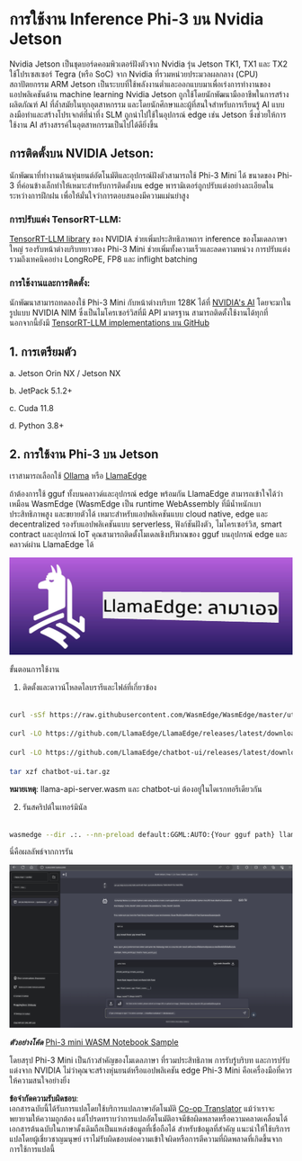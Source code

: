 <!--
CO_OP_TRANSLATOR_METADATA:
{
  "original_hash": "be4101a30d98e95a71d42c276e8bcd37",
  "translation_date": "2025-05-09T11:38:11+00:00",
  "source_file": "md/01.Introduction/03/Jetson_Inference.md",
  "language_code": "th"
}
-->
# **การใช้งาน Inference Phi-3 บน Nvidia Jetson**

Nvidia Jetson เป็นชุดบอร์ดคอมพิวเตอร์ฝังตัวจาก Nvidia รุ่น Jetson TK1, TX1 และ TX2 ใช้โปรเซสเซอร์ Tegra (หรือ SoC) จาก Nvidia ที่รวมหน่วยประมวลผลกลาง (CPU) สถาปัตยกรรม ARM Jetson เป็นระบบที่ใช้พลังงานต่ำและออกแบบมาเพื่อเร่งการทำงานของแอปพลิเคชันด้าน machine learning Nvidia Jetson ถูกใช้โดยนักพัฒนามืออาชีพในการสร้างผลิตภัณฑ์ AI ที่ล้ำสมัยในทุกอุตสาหกรรม และโดยนักศึกษาและผู้ที่สนใจสำหรับการเรียนรู้ AI แบบลงมือทำและสร้างโปรเจกต์ที่น่าทึ่ง SLM ถูกนำไปใช้ในอุปกรณ์ edge เช่น Jetson ซึ่งช่วยให้การใช้งาน AI สร้างสรรค์ในอุตสาหกรรมเป็นไปได้ดียิ่งขึ้น

## การติดตั้งบน NVIDIA Jetson:
นักพัฒนาที่ทำงานด้านหุ่นยนต์อัตโนมัติและอุปกรณ์ฝังตัวสามารถใช้ Phi-3 Mini ได้ ขนาดของ Phi-3 ที่ค่อนข้างเล็กทำให้เหมาะสำหรับการติดตั้งบน edge พารามิเตอร์ถูกปรับแต่งอย่างละเอียดในระหว่างการฝึกฝน เพื่อให้มั่นใจว่าการตอบสนองมีความแม่นยำสูง

### การปรับแต่ง TensorRT-LLM:
[TensorRT-LLM library](https://github.com/NVIDIA/TensorRT-LLM?WT.mc_id=aiml-138114-kinfeylo) ของ NVIDIA ช่วยเพิ่มประสิทธิภาพการ inference ของโมเดลภาษาใหญ่ รองรับหน้าต่างบริบทยาวของ Phi-3 Mini ช่วยเพิ่มทั้งความเร็วและลดความหน่วง การปรับแต่งรวมถึงเทคนิคอย่าง LongRoPE, FP8 และ inflight batching

### การใช้งานและการติดตั้ง:
นักพัฒนาสามารถทดลองใช้ Phi-3 Mini กับหน้าต่างบริบท 128K ได้ที่ [NVIDIA's AI](https://www.nvidia.com/en-us/ai-data-science/generative-ai/) โดยจะมาในรูปแบบ NVIDIA NIM ซึ่งเป็นไมโครเซอร์วิสที่มี API มาตรฐาน สามารถติดตั้งใช้งานได้ทุกที่ นอกจากนี้ยังมี [TensorRT-LLM implementations บน GitHub](https://github.com/NVIDIA/TensorRT-LLM)

## **1. การเตรียมตัว**

a. Jetson Orin NX / Jetson NX

b. JetPack 5.1.2+

c. Cuda 11.8

d. Python 3.8+

## **2. การใช้งาน Phi-3 บน Jetson**

เราสามารถเลือกใช้ [Ollama](https://ollama.com) หรือ [LlamaEdge](https://llamaedge.com)

ถ้าต้องการใช้ gguf ทั้งบนคลาวด์และอุปกรณ์ edge พร้อมกัน LlamaEdge สามารถเข้าใจได้ว่าเหมือน WasmEdge (WasmEdge เป็น runtime WebAssembly ที่มีน้ำหนักเบา ประสิทธิภาพสูง และขยายตัวได้ เหมาะสำหรับแอปพลิเคชันแบบ cloud native, edge และ decentralized รองรับแอปพลิเคชันแบบ serverless, ฟังก์ชันฝังตัว, ไมโครเซอร์วิส, smart contract และอุปกรณ์ IoT คุณสามารถติดตั้งโมเดลเชิงปริมาณของ gguf บนอุปกรณ์ edge และคลาวด์ผ่าน LlamaEdge ได้

![llamaedge](../../../../../translated_images/llamaedge.1356a35c809c5e9d89d8168db0c92161e87f5e2c34831f2fad800f00fc4e74dc.th.jpg)

ขั้นตอนการใช้งาน

1. ติดตั้งและดาวน์โหลดไลบรารีและไฟล์ที่เกี่ยวข้อง

```bash

curl -sSf https://raw.githubusercontent.com/WasmEdge/WasmEdge/master/utils/install.sh | bash -s -- --plugin wasi_nn-ggml

curl -LO https://github.com/LlamaEdge/LlamaEdge/releases/latest/download/llama-api-server.wasm

curl -LO https://github.com/LlamaEdge/chatbot-ui/releases/latest/download/chatbot-ui.tar.gz

tar xzf chatbot-ui.tar.gz

```

**หมายเหตุ**: llama-api-server.wasm และ chatbot-ui ต้องอยู่ในไดเรกทอรีเดียวกัน

2. รันสคริปต์ในเทอร์มินัล

```bash

wasmedge --dir .:. --nn-preload default:GGML:AUTO:{Your gguf path} llama-api-server.wasm -p phi-3-chat

```

นี่คือผลลัพธ์จากการรัน

![llamaedgerun](../../../../../translated_images/llamaedgerun.66eb2acd7f14e814437879522158b9531ae7c955014d48d0708d0e4ce6ac94a6.th.png)

***ตัวอย่างโค้ด*** [Phi-3 mini WASM Notebook Sample](https://github.com/Azure-Samples/Phi-3MiniSamples/tree/main/wasm)

โดยสรุป Phi-3 Mini เป็นก้าวสำคัญของโมเดลภาษา ที่รวมประสิทธิภาพ การรับรู้บริบท และการปรับแต่งจาก NVIDIA ไม่ว่าคุณจะสร้างหุ่นยนต์หรือแอปพลิเคชัน edge Phi-3 Mini คือเครื่องมือที่ควรให้ความสนใจอย่างยิ่ง

**ข้อจำกัดความรับผิดชอบ**:  
เอกสารฉบับนี้ได้รับการแปลโดยใช้บริการแปลภาษาอัตโนมัติ [Co-op Translator](https://github.com/Azure/co-op-translator) แม้ว่าเราจะพยายามให้ความถูกต้อง แต่โปรดทราบว่าการแปลอัตโนมัติอาจมีข้อผิดพลาดหรือความคลาดเคลื่อนได้ เอกสารต้นฉบับในภาษาดั้งเดิมถือเป็นแหล่งข้อมูลที่เชื่อถือได้ สำหรับข้อมูลที่สำคัญ แนะนำให้ใช้บริการแปลโดยผู้เชี่ยวชาญมนุษย์ เราไม่รับผิดชอบต่อความเข้าใจผิดหรือการตีความที่ผิดพลาดที่เกิดขึ้นจากการใช้การแปลนี้